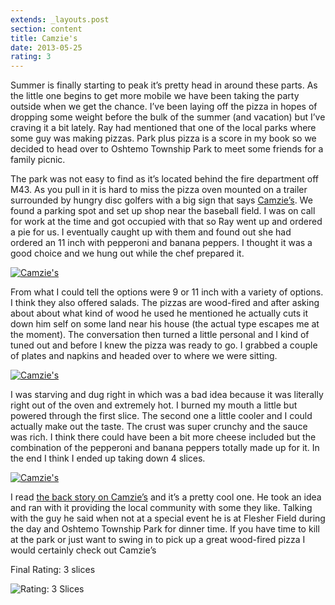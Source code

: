 ```yaml
---
extends: _layouts.post
section: content
title: Camzie's
date: 2013-05-25
rating: 3
---
```


Summer is finally starting to peak it’s pretty head in around these parts. As the little one begins to get more mobile we have been taking the party outside when we get the chance. I’ve been laying off the pizza in hopes of dropping some weight before the bulk of the summer (and vacation) but I’ve craving it a bit lately. Ray had mentioned that one of the local parks where some guy was making pizzas. Park plus pizza is a score in my book so we decided to head over to Oshtemo Township Park to meet some friends for a family picnic.

The park was not easy to find as it’s located behind the fire department off M43. As you pull in it is hard to miss the pizza oven mounted on a trailer surrounded by hungry disc golfers with a big sign that says [Camzie’s](http://www.camziespizza.com/). We found a parking spot and set up shop near the baseball field. I was on call for work at the time and got occupied with that so Ray went up and ordered a pie for us. I eventually caught up with them and found out she had ordered an 11 inch with pepperoni and banana peppers. I thought it was a good choice and we hung out while the chef prepared it.

[![Camzie's](http://farm4.staticflickr.com/3807/8813953792_45a85b9a14.jpg)](http://www.flickr.com/photos/joefearnley/8813953792/ "Camzie's by joefearnley, on Flickr")

From what I could tell the options were 9 or 11 inch with a variety of options. I think they also offered salads. The pizzas are wood-fired and after asking about about what kind of wood he used he mentioned he actually cuts it down him self on some land near his house (the actual type escapes me at the moment). The conversation then turned a little personal and I kind of tuned out and before I knew the pizza was ready to go. I grabbed a couple of plates and napkins and headed over to where we were sitting.

[![Camzie's](http://farm3.staticflickr.com/2834/8803348785_2c5bf42b47.jpg)](http://www.flickr.com/photos/joefearnley/8803348785/ "Camzie's by joefearnley, on Flickr")

I was starving and dug right in which was a bad idea because it was literally right out of the oven and extremely hot. I burned my mouth a little but powered through the first slice. The second one a little cooler and I could actually make out the taste. The crust was super crunchy and the sauce was rich. I think there could have been a bit more cheese included but the combination of the pepperoni and banana peppers totally made up for it. In the end I think I ended up taking down 4 slices.

[![Camzie's](http://farm4.staticflickr.com/3726/8803364481_8ae198e8db.jpg)](http://www.flickr.com/photos/joefearnley/8803364481/ "Camzie's by joefearnley, on Flickr")

I read [the back story on Camzie’s](http://www.mlive.com/entertainment/kalamazoo/index.ssf/2013/04/cazmies_pizza_a_new_mobile_woo.html) and it’s a pretty cool one. He took an idea and ran with it providing the local community with some they like. Talking with the guy he said when not at a special event he is at Flesher Field during the day and Oshtemo Township Park for dinner time. If you have time to kill at the park or just want to swing in to pick up a great wood-fired pizza I would certainly check out Camzie’s

Final Rating: 3 slices

![Rating: 3 Slices](/assets/img/pizza3_sm.jpg)